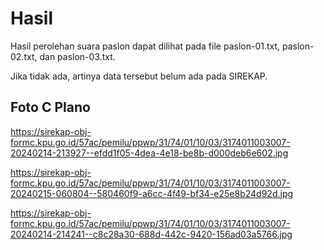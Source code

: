 # Hasil

Hasil perolehan suara paslon dapat dilihat pada file paslon-01.txt, paslon-02.txt, dan paslon-03.txt.

Jika tidak ada, artinya data tersebut belum ada pada SIREKAP.

## Foto C Plano

https://sirekap-obj-formc.kpu.go.id/57ac/pemilu/ppwp/31/74/01/10/03/3174011003007-20240214-213927--efdd1f05-4dea-4e18-be8b-d000deb6e602.jpg

https://sirekap-obj-formc.kpu.go.id/57ac/pemilu/ppwp/31/74/01/10/03/3174011003007-20240215-060804--580460f9-a6cc-4f49-bf34-e25e8b24d92d.jpg

https://sirekap-obj-formc.kpu.go.id/57ac/pemilu/ppwp/31/74/01/10/03/3174011003007-20240214-214241--c8c28a30-688d-442c-9420-156ad03a5766.jpg
